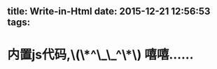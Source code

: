 title: Write-in-Html
date: 2015-12-21 12:56:53
tags:
---
<h1>内置js代码,\(\*^\_\_^\*\) 嘻嘻……</h1>
<!--more-->
<script type="text/javascript" >
document.write("<br>")
document.write("woo")
var i = confirm("test")
</script>
